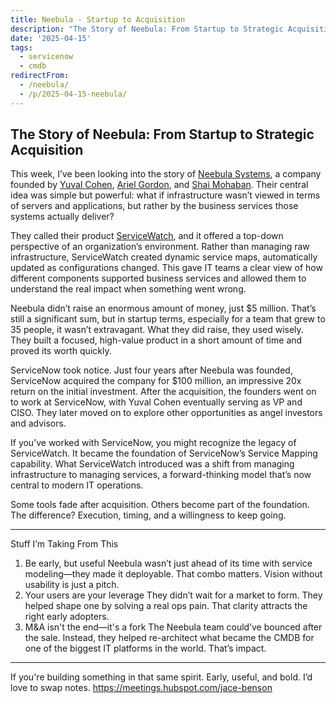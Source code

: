 ```yaml
---
title: Neebula - Startup to Acquisition
description: "The Story of Neebula: From Startup to Strategic Acquisition\r\n\r\nThis week, I’ve been looking into the story of Neebula Systems, a company founded by Yuval Coh..."
date: '2025-04-15'
tags:
  - servicenow
  - cmdb
redirectFrom:
  - /neebula/
  - /p/2025-04-15-neebula/
---
```


## The Story of Neebula: From Startup to Strategic Acquisition

This week, I’ve been looking into the story of [Neebula Systems](https://en.globes.co.il/en/article-servicenow-acquires-neebula-systems-for-100m-1000953148?utm_source=jace.pro&utm_medium=referral&utm_campaign=servicenow-keeps-buying-things&_bhlid=595e69f8c7167974e4719700d75459e9a474cbc2), a company founded by [Yuval Cohen](https://www.linkedin.com/in/yuval-cohen-55b89/?utm_source=jace.pro&utm_medium=newsletter&utm_campaign=neebula-startup-to-acquisition&_bhlid=3512e69128412ab30b37ed2752bf8582e9237da9), [Ariel Gordon](https://www.linkedin.com/in/arielgordon/?utm_source=jace.pro&utm_medium=newsletter&utm_campaign=neebula-startup-to-acquisition&_bhlid=488232d5d6e810e241dfd4133544991b98610c88), and [Shai Mohaban](https://www.linkedin.com/in/shaimo/?utm_source=jace.pro&utm_medium=newsletter&utm_campaign=neebula-startup-to-acquisition&_bhlid=0ce8fdc194c7269830ec3d7f81d072f880adc0f5). Their central idea was simple but powerful: what if infrastructure wasn’t viewed in terms of servers and applications, but rather by the business services those systems actually deliver?

They called their product [ServiceWatch](https://www.servicenow.com/community/itom-forum/service-watch/m-p/1043587?utm_source=jace.pro&utm_medium=newsletter&utm_campaign=neebula-startup-to-acquisition&_bhlid=94e7245627975ead6e68decb50167e16679e5afb), and it offered a top-down perspective of an organization’s environment. Rather than managing raw infrastructure, ServiceWatch created dynamic service maps, automatically updated as configurations changed. This gave IT teams a clear view of how different components supported business services and allowed them to understand the real impact when something went wrong.

Neebula didn’t raise an enormous amount of money, just $5 million. That’s still a significant sum, but in startup terms, especially for a team that grew to 35 people, it wasn’t extravagant. What they did raise, they used wisely. They built a focused, high-value product in a short amount of time and proved its worth quickly.

ServiceNow took notice. Just four years after Neebula was founded, ServiceNow acquired the company for $100 million, an impressive 20x return on the initial investment. After the acquisition, the founders went on to work at ServiceNow, with Yuval Cohen eventually serving as VP and CISO. They later moved on to explore other opportunities as angel investors and advisors.

If you’ve worked with ServiceNow, you might recognize the legacy of ServiceWatch. It became the foundation of ServiceNow’s Service Mapping capability. What ServiceWatch introduced was a shift from managing infrastructure to managing services, a forward-thinking model that’s now central to modern IT operations.

Some tools fade after acquisition. Others become part of the foundation.
The difference? Execution, timing, and a willingness to keep going.

---

Stuff I’m Taking From This

1. Be early, but useful
   Neebula wasn’t just ahead of its time with service modeling—they made it deployable. That combo matters. Vision without usability is just a pitch.
2. Your users are your leverage
   They didn’t wait for a market to form. They helped shape one by solving a real ops pain. That clarity attracts the right early adopters.
3. M&A isn't the end—it's a fork
   The Neebula team could’ve bounced after the sale. Instead, they helped re-architect what became the CMDB for one of the biggest IT platforms in the world. That’s impact. 

---

If you're building something in that same spirit. Early, useful, and bold. I’d love to swap notes.
<https://meetings.hubspot.com/jace-benson>